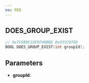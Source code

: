```yaml
---
ns: PED
---
```

## DOES_GROUP_EXIST

```c
// 0x7C6B0C22F9F40BBE 0x935C978D
BOOL DOES_GROUP_EXIST(int groupId);
```

## Parameters
* **groupId**:
